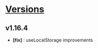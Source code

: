 # [Versions](https://github.com/Tracktor/react-utils/releases)

## v1.16.4
- **[fix]** : useLocalStorage improvements
